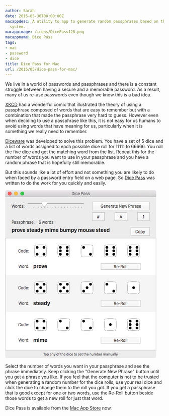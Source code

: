 ```yaml
---
author: Sarah
date: 2015-05-30T00:00:00Z
macappdesc: A utility to app to generate random passphrases based on the Diceware
  system.
macappimage: /icons/DicePass128.png
macappname: Dice Pass
tags:
- mac
- password
- dice
title: Dice Pass for Mac
url: /2015/05/dice-pass-for-mac/
---
```


We live in a world of passwords and passphrases and there is a constant struggle between having a secure and a memorable password. As a result, many of us re-use passwords even though we know this is a bad idea.

[XKCD][1] had a wonderful comic that illustrated the theory of using a passphrase composed of words that are easy to remember but with a combination that made the passphrase very hard to guess. However even when deciding to use a passphrase like this, it is not easy for us humans to avoid using words that have meaning for us, particularly when it is something we really need to remember.

[Diceware][2] was developed to solve this problem. You have a set of 5 dice and a list of words assigned to each possible dice roll for 11111 to 66666. You roll the five dice and get the matching word from the list. Repeat this for the number of words you want to use in your passphrase and you have a random phrase that is hopefully still memorable.

But this sounds like a lot of effort and not something you are likely to do when faced by a password entry field on a web page. So [Dice Pass][4] was written to do the work for you quickly and easily.

![Dice Pass for Mac][3]

Select the number of words you want in your passphrase and see the phrase immediately. Keep clicking the "Generate New Phrase" button until you get a phrase you like. If you feel that the computer is not to be trusted when generating a random number for the dice rolls, use your real dice and click the dice to change them to the roll you got. If you get a passphrase that is good except for one or two words, use the Re-Roll button beside those words to get a new roll for just that word.

Dice Pass is available from the [Mac App Store][5] now.

[1]: https://xkcd.com/936/
[2]: http://world.std.com/~reinhold/diceware.html
[3]: /images/DicePass_Mac.png
[4]: /dicepass/
[5]: https://itunes.apple.com/app/dice-pass/id997688302?mt=12&uo=4
